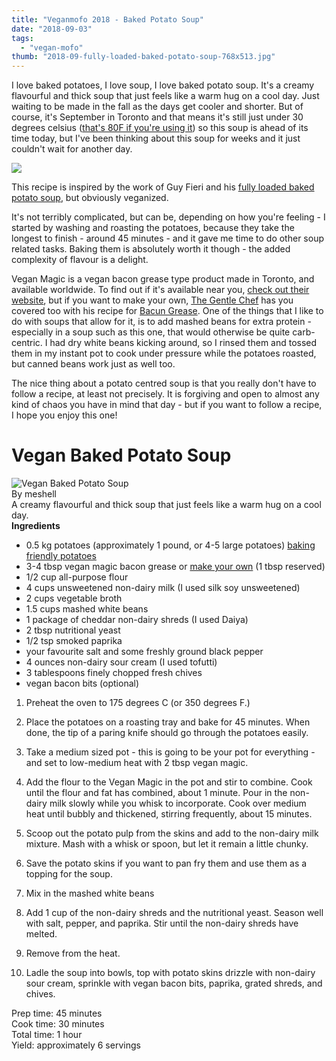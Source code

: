 ```yaml
---
title: "Veganmofo 2018 - Baked Potato Soup"
date: "2018-09-03"
tags:
  - "vegan-mofo"
thumb: "2018-09-fully-loaded-baked-potato-soup-768x513.jpg"
---
```


I love baked potatoes, I love soup, I love baked potato soup. It's a creamy flavourful and thick soup that just feels like a warm hug on a cool day. Just waiting to be made in the fall as the days get cooler and shorter. But of course, it's September in Toronto and that means it's still just under 30 degrees celsius ([that's 80F if you're using it](https://www.vox.com/2015/2/16/8031177/america-fahrenheit)) so this soup is ahead of its time today, but I've been thinking about this soup for weeks and it just couldn't wait for another day.

![](images/fully-loaded-baked-potato-mmmm-1024x684.jpg)

This recipe is inspired by the work of Guy Fieri and his [fully loaded baked potato soup](https://www.foodnetwork.com/recipes/guy-fieri/fully-loaded-baked-potato-soup-recipe-3381409), but obviously veganized.

It's not terribly complicated, but can be, depending on how you're feeling - I started by washing and roasting the potatoes, because they take the longest to finish - around 45 minutes - and it gave me time to do other soup related tasks. Baking them is absolutely worth it though - the added complexity of flavour is a delight.

Vegan Magic is a vegan bacon grease type product made in Toronto, and available worldwide. To find out if it's available near you, [check out their website](http://veganmagic.cc/where.html), but if you want to make your own, [The Gentle Chef](https://thegentlechef.com/bacun-grease/) has you covered too with his recipe for [Bacun Grease](https://thegentlechef.com/bacun-grease/). One of the things that I like to do with soups that allow for it, is to add mashed beans for extra protein - especially in a soup such as this one, that would otherwise be quite carb-centric. I had dry white beans kicking around, so I rinsed them and tossed them in my instant pot to cook under pressure while the potatoes roasted, but canned beans work just as well too.

The nice thing about a potato centred soup is that you really don't have to follow a recipe, at least not precisely. It is forgiving and open to almost any kind of chaos you have in mind that day - but if you want to follow a recipe, I hope you enjoy this one!

# Vegan Baked Potato Soup


![Vegan Baked Potato Soup](images/fully-loaded-baked-potato-soup.jpg)  
By meshell  
A creamy flavourful and thick soup that just feels like a warm hug on a cool day.  
**Ingredients**  

- 0.5 kg potatoes (approximately 1 pound, or 4-5 large potatoes) [baking friendly potatoes](https://www.thekitchn.com/know-your-potato-which-variety-is-best-for-mashing-roasting-baking-178265)
- 3-4 tbsp vegan magic bacon grease or [make your own](https://thegentlechef.com/bacun-grease/) (1 tbsp reserved)
- 1/2 cup all-purpose flour
- 4 cups unsweetened non-dairy milk (I used silk soy unsweetened)
- 2 cups vegetable broth
- 1.5 cups mashed white beans
- 1 package of cheddar non-dairy shreds (I used Daiya)
- 2 tbsp nutritional yeast
- 1/2 tsp smoked paprika
- your favourite salt and some freshly ground black pepper
- 4 ounces non-dairy sour cream (I used tofutti)
- 3 tablespoons finely chopped fresh chives
- vegan bacon bits (optional)

1. Preheat the oven to 175 degrees C (or 350 degrees F.)
2. Place the potatoes on a roasting tray and bake for 45 minutes. When done, the tip of a paring knife should go through the potatoes easily.

4. Take a medium sized pot - this is going to be your pot for everything - and set to low-medium heat with 2 tbsp vegan magic.

6. Add the flour to the Vegan Magic in the pot and stir to combine. Cook until the flour and fat has combined, about 1 minute. Pour in the non-dairy milk slowly while you whisk to incorporate. Cook over medium heat until bubbly and thickened, stirring frequently, about 15 minutes.
7. Scoop out the potato pulp from the skins and add to the non-dairy milk mixture. Mash with a whisk or spoon, but let it remain a little chunky.
8. Save the potato skins if you want to pan fry them and use them as a topping for the soup.
9. Mix in the mashed white beans
10. Add 1 cup of the non-dairy shreds and the nutritional yeast. Season well with salt, pepper, and paprika. Stir until the non-dairy shreds have melted.
11. Remove from the heat.
12. Ladle the soup into bowls, top with potato skins drizzle with non-dairy sour cream, sprinkle with vegan bacon bits, paprika, grated shreds, and chives.


Prep time: 45 minutes  
Cook time: 30 minutes  
Total time: 1 hour  
Yield: approximately 6 servings
